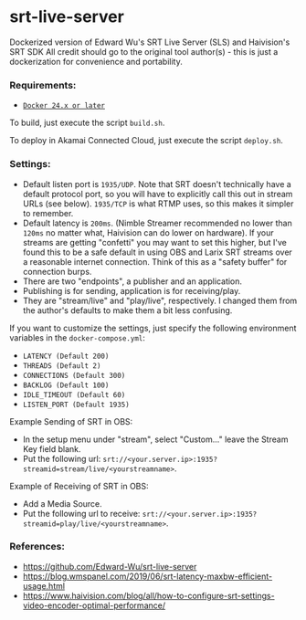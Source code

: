 # srt-live-server
Dockerized version of Edward Wu's SRT Live Server (SLS) and Haivision's SRT SDK
All credit should go to the original tool author(s) - this is just a dockerization for convenience and portability.

### Requirements:
- [`Docker 24.x or later`](https://www.docker.com)

To build, just execute the script `build.sh`.

To deploy in Akamai Connected Cloud, just execute the script `deploy.sh`.

### Settings:
* Default listen port is `1935/UDP`. Note that SRT doesn't technically have a default protocol port, so you will have to 
explicitly call this out in stream URLs (see below). `1935/TCP` is what RTMP uses, so this makes it simpler to remember.
* Default latency is `200ms`. (Nimble Streamer recommended no lower than `120ms` no matter what, Haivision can do lower 
on hardware). If your streams are getting "confetti" you may want to set this higher, but I've found this to be a safe 
default in using OBS and Larix SRT streams over a reasonable internet connection. Think of this as a "safety buffer" 
for connection burps.
* There are two "endpoints", a publisher and an application. 
* Publishing is for sending, application is for receiving/play. 
* They are "stream/live" and "play/live", respectively. I changed them from the author's defaults to make them a bit 
less confusing.

If you want to customize the settings, just specify the following environment variables in the `docker-compose.yml`:
- `LATENCY (Default 200)`
- `THREADS (Default 2)`
- `CONNECTIONS (Default 300)`
- `BACKLOG (Default 100)`
- `IDLE_TIMEOUT (Default 60)`
- `LISTEN_PORT (Default 1935)`

Example Sending of SRT in OBS:
* In the setup menu under "stream", select "Custom..."  leave the Stream Key field blank.
* Put the following url: `srt://<your.server.ip>:1935?streamid=stream/live/<yourstreamname>`.

Example of Receiving of SRT in OBS:
* Add a Media Source.
* Put the following url to receive: `srt://<your.server.ip>:1935?streamid=play/live/<yourstreamname>`.

### References:
- https://github.com/Edward-Wu/srt-live-server
- https://blog.wmspanel.com/2019/06/srt-latency-maxbw-efficient-usage.html
- https://www.haivision.com/blog/all/how-to-configure-srt-settings-video-encoder-optimal-performance/